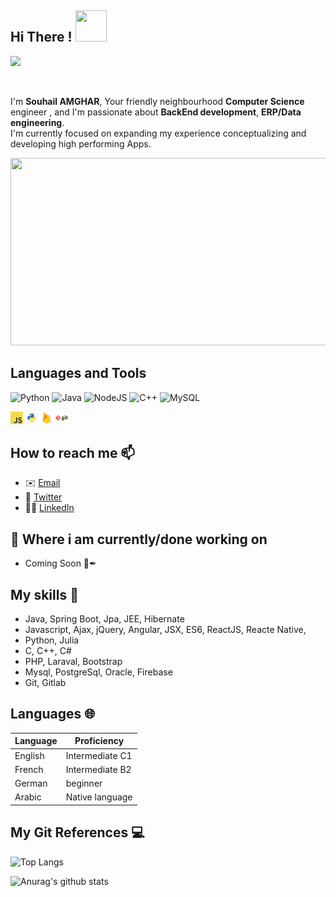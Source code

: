 ## Hi There ! <img src="https://raw.githubusercontent.com/MartinHeinz/MartinHeinz/master/wave.gif" height="50px" width="50px">
![](https://visitor-badge.laobi.icu/badge?page_id=Ssouh)

<br>

I'm **Souhail AMGHAR**, Your friendly neighbourhood **Computer Science** engineer , and I'm passionate about **BackEnd development**, **ERP/Data engineering**.<br>
I'm currently focused on expanding my experience conceptualizing and developing high performing Apps.

<p align="center" >
  <img src="https://images.squarespace-cdn.com/content/v1/580fa9f7e58c62cb7501937b/1496358009519-3OOP60SU1L9CWOXN544R/ke17ZwdGBToddI8pDm48kJRqFJ19D4P4EwsC9z3fiewUqsxRUqqbr1mOJYKfIPR7LoDQ9mXPOjoJoqy81S2I8N_N4V1vUb5AoIIIbLZhVYy7Mythp_T-mtop-vrsUOmeInPi9iDjx9w8K4ZfjXt2dn3So03l79BKEoq-AWKelKdncgyogL09V32_rYUHj6maCjLISwBs8eEdxAxTptZAUg/bedroom.gif?format=2500w" width="600" height="300">
</p>

  ## Languages and Tools 
![Python](https://img.shields.io/badge/-Python-black?style=flat-square&logo=Python) 
![Java](https://img.shields.io/badge/-java-E34A86?style=flat-square&logo=java)
![NodeJS](https://img.shields.io/badge/-Nodejs-black?style=flat-square&logo=node.js)
![C++](https://img.shields.io/badge/-C++-00599C?style=flat-square&logo=c++)
![MySQL](https://img.shields.io/badge/-MYSQL-black?style=flat-square&logo=mysql)

<code><img height="20" src="https://raw.githubusercontent.com/github/explore/80688e429a7d4ef2fca1e82350fe8e3517d3494d/topics/javascript/javascript.png"></code>
<code><img height="20" src="https://raw.githubusercontent.com/github/explore/80688e429a7d4ef2fca1e82350fe8e3517d3494d/topics/python/python.png"></code>
<code><img height="20" src="https://raw.githubusercontent.com/github/explore/80688e429a7d4ef2fca1e82350fe8e3517d3494d/topics/firebase/firebase.png"></code>
<code><img height="20" src="https://raw.githubusercontent.com/github/explore/80688e429a7d4ef2fca1e82350fe8e3517d3494d/topics/git/git.png"></code>


##  How to reach me 📫
 * ✉️  [Email](mailto:Souhailamghar98@gmail.com)
 * 🐤 [Twitter](https://twitter.com/souhailAmgh) 
 * 👨💼 [LinkedIn](https://linkedin.com/in/souhail-amghar/) 

<!--
## 📰 Blog Posts
<!-- BLOG-POST-LIST:START 
- Coming Soon 🔨✒
<!-- BLOG-POST-LIST:END -->

## 💼 Where i am currently/done working on
- Coming Soon 🔨✒


## My skills 📜


- Java, Spring Boot, Jpa, JEE, Hibernate
- Javascript, Ajax, jQuery, Angular, JSX, ES6, ReactJS, Reacte Native,
- Python, Julia
- C, C++, C#
- PHP, Laraval, Bootstrap
- Mysql, PostgreSql, Oracle, Firebase
- Git, Gitlab



## Languages 🌐

| Language      | Proficiency                                                               |
| ------------- | ------------------------------------------------------------------------- |
| English       | Intermediate     C1         |
| French        | Intermediate B2 |
| German        | beginner      |
| Arabic        | Native language  |                                                         |

## My Git References 💻

![Top Langs](https://github-readme-stats.vercel.app/api/top-langs/?username=Ssouh&layout=compact)

![Anurag's github stats](https://github-readme-stats.vercel.app/api?username=Ssouh&show_icons=true&theme=radical)
